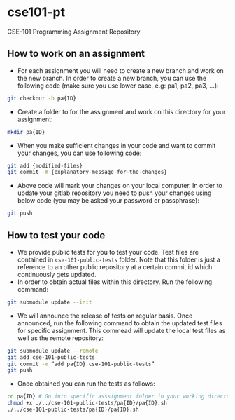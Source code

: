 # cse101-pt

CSE-101 Programming Assignment Repository

## How to work on an assignment

- For each assignment you will need to create a new branch and work on the new branch. In order to create a new branch, you can use the following code (make sure you use lower case, e.g: pa1, pa2, pa3, ...):
```bash
git checkout -b pa{ID}
```
- Create a folder to for the assignment and work on this directory for your assignment:
```bash
mkdir pa{ID}
```
- When you make sufficient changes in your code and want to commit your changes, you can use following code:
```bash
git add {modified-files}
git commit -m {explanatory-message-for-the-changes}
``` 
- Above code will mark your changes on your local computer. In order to update your gitlab repository you need to push your changes using below code (you may be asked your password or passphrase):
```bash
git push
```

## How to test your code

- We provide public tests for you to test your code. Test files are contained in `cse-101-public-tests` folder. Note that this folder is just a reference to an other public repository at a certain commit id which continuously gets updated. 
- In order to obtain actual files within this directory. Run the following command:
```bash
git submodule update --init
``` 

- We will announce the release of tests on regular basis. Once announced, run the following command to obtain the updated test files for specific assignment. This commead will update the local test files as well as the remote repository:

```bash
git submodule update --remote
git add cse-101-public-tests
git commit -m “add pa{ID} cse-101-public-tests”
git push
```

- Once obtained you can run the tests as follows:

```bash
cd pa{ID} # Go into specific asssignment folder in your working directory
chmod +x ./../cse-101-public-tests/pa{ID}/pa{ID}.sh
./../cse-101-public-tests/pa{ID}/pa{ID}.sh